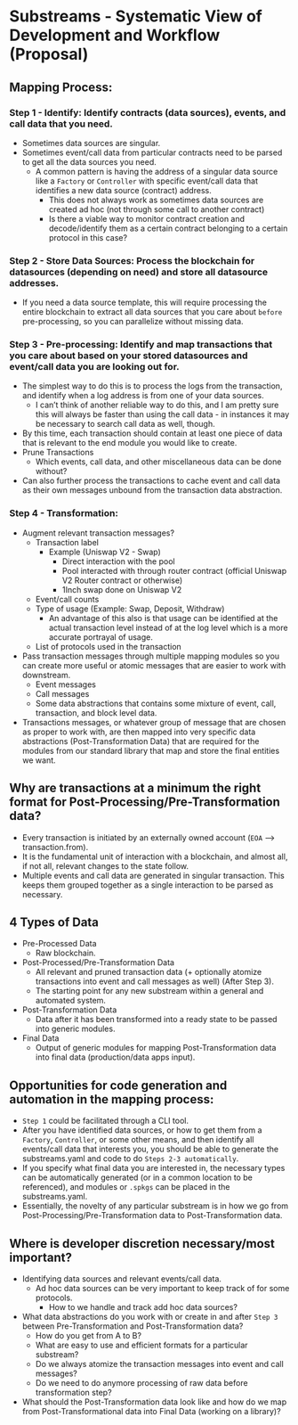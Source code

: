 # Substreams - Systematic View of Development and Workflow (Proposal)

## Mapping Process:

### Step 1 - Identify: Identify contracts (data sources), events, and call data that you need.
- Sometimes data sources are singular.
- Sometimes event/call data from particular contracts need to be parsed to get all the data sources you need.
    - A common pattern is having the address of a singular data source like a `Factory` or `Controller` with specific event/call data that identifies a new data source (contract) address.
        - This does not always work as sometimes data sources are created ad hoc (not through some call to another contract)
        - Is there a viable way to monitor contract creation and decode/identify them as a certain contract belonging to a certain protocol in this case?

### Step 2 - Store Data Sources: Process the blockchain for datasources (depending on need) and store all datasource addresses.
- If you need a data source template, this will require processing the entire blockchain to extract all data sources that you care about `before` pre-processing, so you can parallelize without missing data.

### Step 3 - Pre-processing: Identify and map transactions that you care about based on your stored datasources and event/call data you are looking out for.
- The simplest way to do this is to process the logs from the transaction, and identify when a log address is from one of your data sources.
    - I can’t think of another reliable way to do this, and I am pretty sure this will always be faster than using the call data - in instances it may be necessary to search call data as well, though.
- By this time, each transaction should contain at least one piece of data that is relevant to the end module you would like to create.
- Prune Transactions
    - Which events, call data, and other miscellaneous data can be done without?
- Can also further process the transactions to cache event and call data as their own messages unbound from the transaction data abstraction.

### Step 4 - Transformation:
- Augment relevant transaction messages?
    - Transaction label
        - Example (Uniswap V2 - Swap)
            - Direct interaction with the pool
            - Pool interacted with through router contract (official Uniswap V2 Router contract or otherwise)
            - 1Inch swap done on Uniswap V2
    - Event/call counts
    - Type of usage (Example: Swap, Deposit, Withdraw)
        - An advantage of this also is that usage can be identified at the actual transaction level instead of at the log level which is a more accurate portrayal of usage.
    - List of protocols used in the transaction
- Pass transaction messages through multiple mapping modules so you can create more useful or atomic messages that are easier to work with downstream.
    - Event messages
    - Call messages
    - Some data abstractions that contains some mixture of event, call, transaction, and block level data.
- Transactions messages, or whatever group of message that are chosen as proper to work with, are then mapped into very specific data abstractions (Post-Transformation Data) that are required for the modules from our standard library that map and store the final entities we want.

## Why are transactions at a minimum the right format for Post-Processing/Pre-Transformation data?
- Every transaction is initiated by an externally owned account (`EOA` --> transaction.from).
- It is the fundamental unit of interaction with a blockchain, and almost all, if not all, relevant changes to the state follow.
- Multiple events and call data are generated in singular transaction. This keeps them grouped together as a single interaction to be parsed as necessary.

## 4 Types of Data
- Pre-Processed Data
    - Raw blockchain.
- Post-Processed/Pre-Transformation Data
    - All relevant and pruned transaction data (+ optionally atomize transactions into event and call messages as well) (After Step 3).
    - The starting point for any new substream within a general and automated system.
- Post-Transformation Data
    - Data after it has been transformed into a ready state to be passed into generic modules.
- Final Data
    - Output of generic modules for mapping Post-Transformation data into final data (production/data apps input).

## Opportunities for code generation and automation in the mapping process:
- `Step 1` could be facilitated through a CLI tool.
- After you have identified data sources, or how to get them from a `Factory`, `Controller`, or some other means, and then identify all events/call data that interests you, you should be able to generate the substreams.yaml and code to do `Steps 2-3 automatically`.
- If you specify what final data you are interested in, the necessary types can be automatically generated (or in a common location to be referenced), and modules or `.spkgs` can be placed in the substreams.yaml.
- Essentially, the novelty of any particular substream is in how we go from Post-Processing/Pre-Transformation data to Post-Transformation data.

## Where is developer discretion necessary/most important?
- Identifying data sources and relevant events/call data.
    - Ad hoc data sources can be very important to keep track of for some protocols.
        - How to we handle and track add hoc data sources?
- What data abstractions do you work with or create in and after `Step 3` between Pre-Transformation and Post-Transformation data?
    - How do you get from A to B?
    - What are easy to use and efficient formats for a particular substream?
    - Do we always atomize the transaction messages into event and call messages?
    - Do we need to do anymore processing of raw data before transformation step?
- What should the Post-Transformation data look like and how do we map from Post-Transformational data into Final Data (working on a library)? 
